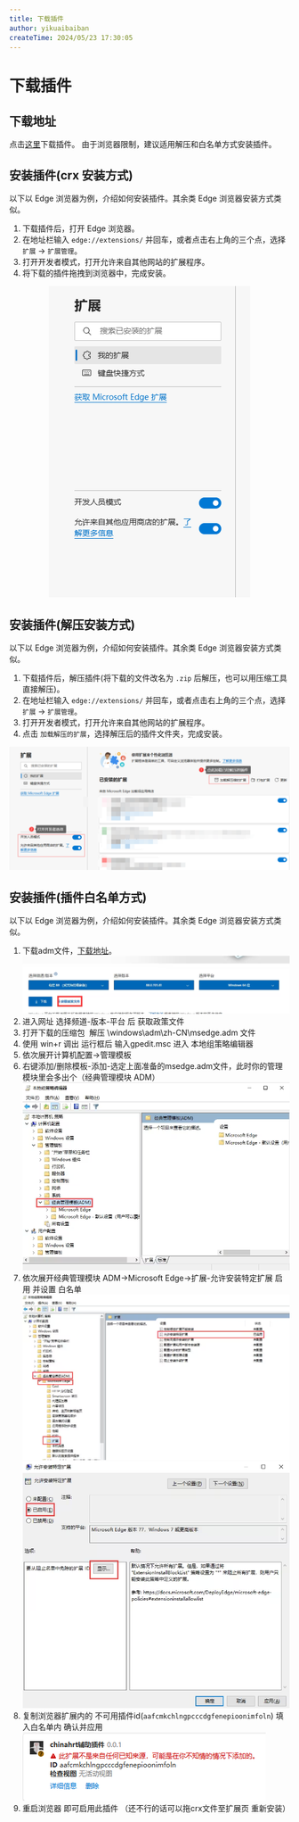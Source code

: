 ```yaml
---
title: 下载插件
author: yikuaibaiban
createTime: 2024/05/23 17:30:05
---
```


# 下载插件

## 下载地址

点击[这里](/extension/chinahrtAutoplay_0.0.1.crx)下载插件。
由于浏览器限制，建议适用解压和白名单方式安装插件。

## 安装插件(crx 安装方式)

以下以 Edge 浏览器为例，介绍如何安装插件。其余类 Edge 浏览器安装方式类似。

1. 下载插件后，打开 Edge 浏览器。
2. 在地址栏输入 `edge://extensions/` 并回车，或者点击右上角的三个点，选择 `扩展` -> `扩展管理`。
3. 打开开发者模式，打开允许来自其他网站的扩展程序。
4. 将下载的插件拖拽到浏览器中，完成安装。

<div align=center><img src="/images/extension_install_help1.png" /></div>

## 安装插件(解压安装方式)

以下以 Edge 浏览器为例，介绍如何安装插件。其余类 Edge 浏览器安装方式类似。

1. 下载插件后，解压插件(将下载的文件改名为 `.zip` 后解压，也可以用压缩工具直接解压)。
2. 在地址栏输入 `edge://extensions/` 并回车，或者点击右上角的三个点，选择 `扩展` -> `扩展管理`。
3. 打开开发者模式，打开允许来自其他网站的扩展程序。
4. 点击 `加载解压的扩展`，选择解压后的插件文件夹，完成安装。

<div align=center><img src="/images/extension_install_help2.png" /></div>

## 安装插件(插件白名单方式)

以下以 Edge 浏览器为例，介绍如何安装插件。其余类 Edge 浏览器安装方式类似。

1. 下载adm文件，[下载地址](https://www.microsoft.com/zh-cn/edge/business/download)。
![获取Adm文件](/images/getmsedge_adm.png)
2. 进入网址 选择频道-版本-平台 后 获取政策文件
3. 打开下载的压缩包  解压 \windows\adm\zh-CN\msedge.adm 文件
4. 使用 win+r 调出 运行框后 输入gpedit.msc 进入 本地组策略编辑器
5. 依次展开计算机配置->管理模板
6. 右键添加/删除模板-添加-选定上面准备的msedge.adm文件，此时你的管理模块里会多出个（经典管理模块 ADM）
![添加模板](/images/add_adm.png)
7. 依次展开经典管理模块 ADM->Microsoft Edge->扩展-允许安装特定扩展 启用 并设置 白名单
![选择adm](/images/select_adm.png)
![选择adm](/images/select_adm1.png)
8. 复制浏览器扩展内的 不可用插件id(`aafcmkchlngpcccdgfenepioonimfoln`) 填入白名单内 确认并应用
![插件id](/images/extension_id.png)
9. 重启浏览器 即可启用此插件 （还不行的话可以拖crx文件至扩展页 重新安装）